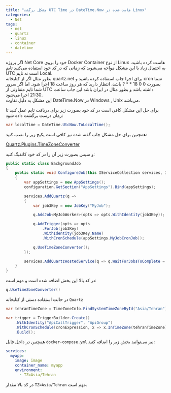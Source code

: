 ```yaml
---
title: "مشکل برگشت UTC Time در DateTime.Now هاست شده در Linux"
categories:
  - Net
tags:
  - net
  - quartz
  - linux
  - container
  - datetime
---
```


اگر پروژه Net Core خود را بروی Docker Container از نوع Linux هاست کرده باشید، به احتمال زیاد با این مشکل مواجه می‌شوید که زمانی که در کد خود استفاده می‌کنید تایم UTC است نه تایم Local.  
بطور مثال اگر از کتابخانه quartz.net برای اجرا جاب استفاده کرده باشید و cron شما بصورت 0 0 18 * * ? باشد، انتظار دارید که هر روز ساعت 18 اجرا شود. اما اگر سرور شما تایم متفاوتی از UTC داشته باشد و بطور مثال در ایران باشد این جاب ساعت 21:30 اجرا می‌شود.  
این مشکل به دلیل تفاوت DateTime.Now در Windows , Unix می‌باشد.  

برای حل این مشکل کافی است در کد خود بصورت زیر برای دریافت تایم عمل کنید تا زمان درست برگشت داده شود:  

```csharp
var localTime = DateTime.UtcNow.ToLocalTime();
```
همچنین برای حل مشکل جاب گفته شده نیز کافی است پکیج زیر را نصب کنید:  

[Quartz.Plugins.TimeZoneConverter](https://www.nuget.org/packages/Quartz.Plugins.TimeZoneConverter)  

و سپس بصورت زیر آن را در کد خود کانفیگ کنید:  

```csharp
public static class BackgroundJob
{
    public static void ConfigureJob(this IServiceCollection services, IConfiguration configuration)
    {
        var appSettings = new AppSettings();
        configuration.GetSection("AppSettings").Bind(appSettings);

        services.AddQuartz(q =>
        {
            var job3Key = new JobKey("MyJob");

            q.AddJob<MyJobWorker>(opts => opts.WithIdentity(job3Key));

            q.AddTrigger(opts => opts
                .ForJob(job3Key)
                .WithIdentity(job3Key.Name)
                .WithCronSchedule(appSettings.MyJobCronJob));

            q.UseTimeZoneConverter();
        });

        services.AddQuartzHostedService(q => q.WaitForJobsToComplete = true);
    }
}
```

در کد بالا این بخش اضافه شده است و مهم است:  

```csharp
q.UseTimeZoneConverter()
```

در حالت استفاده دستی از کتابخانه `Quartz `

```csharp
var tehranTimeZone = TimeZoneInfo.FindSystemTimeZoneById("Asia/Tehran");

var trigger = TriggerBuilder.Create()
    .WithIdentity("ApiCallTrigger", "ApiGroup")
    .WithCronSchedule(cronExpression, x => x.InTimeZone(tehranTimeZone))
    .Build();
```

همچنین در داخل فایل `docker-compose.yml` نیز می‌توانید بخش زیر را اضافه کنید:  

```yml
services:
  myapp:
    image: image
    container_name: myapp
    environment:
      - TZ=Asia/Tehran
```

در کد بالا مقدار `TZ=Asia/Tehran` مهم است.  


